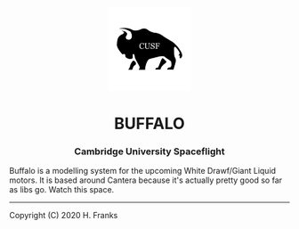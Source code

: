 <p align="center">
	<img width="150px" src="buffalo.png">
	<h1 align="center">BUFFALO</h1>
	<h3 align="center">Cambridge University Spaceflight</h3>
</p>

Buffalo is a modelling system for the upcoming White Drawf/Giant Liquid motors.
It is based around Cantera because it's actually pretty good so far as libs go.
Watch this space.

---
Copyright (C) 2020 H. Franks
